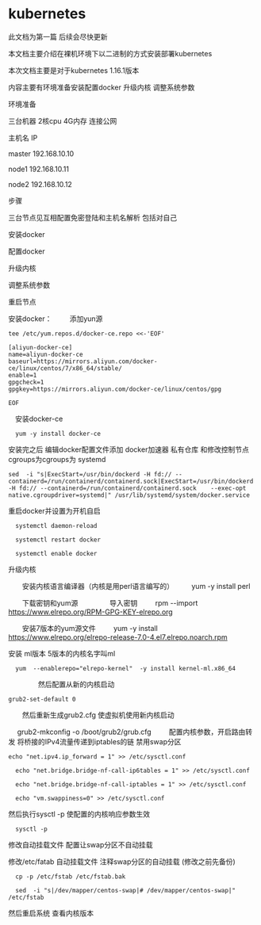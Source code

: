 ﻿# kubernetes
此文档为第一篇 后续会尽快更新

本文档主要介绍在裸机环境下以二进制的方式安装部署kubernetes

本次文档主要是对于kubernetes 1.16.1版本

内容主要有环境准备安装配置docker 升级内核 调整系统参数

环境准备

三台机器 2核cpu 4G内存  连接公网

主机名     IP     

master    192.168.10.10

node1     192.168.10.11

node2     192.168.10.12

步骤

  三台节点见互相配置免密登陆和主机名解析 包括对自己

  安装docker

  配置docker

  升级内核

  调整系统参数
 
  重启节点

安装docker：
　
　添加yun源

	tee /etc/yum.repos.d/docker-ce.repo <<-'EOF'

	[aliyun-docker-ce]
	name=aliyun-docker-ce
	baseurl=https://mirrors.aliyun.com/docker-ce/linux/centos/7/x86_64/stable/
	enable=1
	gpgcheck=1
	gpgkey=https://mirrors.aliyun.com/docker-ce/linux/centos/gpg

	EOF
  
　安装docker-ce
	
	  yum -y install docker-ce

安装完之后 编辑docker配置文件添加 docker加速器 私有仓库 和修改控制节点cgroups为cgroups为 systemd 

	sed  -i "s|ExecStart=/usr/bin/dockerd -H fd:// --containerd=/run/containerd/containerd.sock|ExecStart=/usr/bin/dockerd -H fd:// --containerd=/run/containerd/containerd.sock    --exec-opt native.cgroupdriver=systemd|" /usr/lib/systemd/system/docker.service

重启docker并设置为开机自启

	  systemctl daemon-reload

	  systemctl restart docker

	  systemctl enable docker

  升级内核
	
　　安装内核语言编译器（内核是用perl语言编写的）
　　
	  yum -y install perl

　　下载密钥和yum源
　　
　　导入密钥
　　
	  rpm --import https://www.elrepo.org/RPM-GPG-KEY-elrepo.org

　　安装7版本的yum源文件
　　
	  yum -y install https://www.elrepo.org/elrepo-release-7.0-4.el7.elrepo.noarch.rpm

   安装 ml版本 5版本的内核名字叫ml

	  yum  --enablerepo="elrepo-kernel"  -y install kernel-ml.x86_64
　　
　　然后配置从新的内核启动

	grub2-set-default 0

　　然后重新生成grub2.cfg 使虚拟机使用新内核启动

　	grub2-mkconfig -o /boot/grub2/grub.cfg
　　
配置内核参数，开启路由转发 将桥接的IPv4流量传递到iptables的链  禁用swap分区

	echo "net.ipv4.ip_forward = 1" >> /etc/sysctl.conf

	  echo "net.bridge.bridge-nf-call-ip6tables = 1" >> /etc/sysctl.conf

	  echo "net.bridge.bridge-nf-call-iptables = 1" >> /etc/sysctl.conf    

	  echo "vm.swappiness=0" >> /etc/sysctl.conf

然后执行sysctl -p 使配置的内核响应参数生效

	  sysctl -p

修改自动挂载文件 配置让swap分区不自动挂载

修改/etc/fatab 自动挂载文件  注释swap分区的自动挂载 (修改之前先备份)

	  cp -p /etc/fstab /etc/fstab.bak

	  sed  -i "s|/dev/mapper/centos-swap|# /dev/mapper/centos-swap|" /etc/fstab

然后重启系统 查看内核版本
